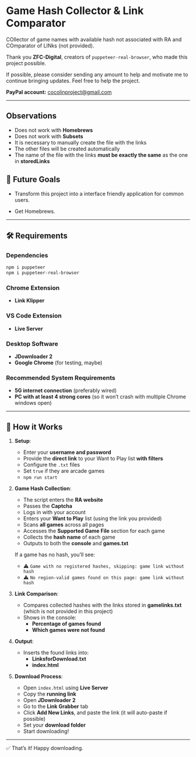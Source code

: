 
# Game Hash Collector & Link Comparator

COllector of game names with available hash not associated with RA and COmparator of LINks (not provided).

Thank you **ZFC-Digital**, creators of `puppeteer-real-browser`, who made this project possible.

If possible, please consider sending any amount to help and motivate me to continue bringing updates. Feel free to help the project.

**PayPal account:** <cocolinproject@gmail.com>

---

## Observations

- Does not work with **Homebrews**
- Does not work with **Subsets**
- It is necessary to manually create the file with the links
- The other files will be created automatically
- The name of the file with the links **must be exactly the same** as the one in **storedLinks**

## 🎯 Future Goals

- Transform this project into a interface friendly application for common users.

- Get Homebrews.

---

## 🛠️ Requirements

### Dependencies

```bash
npm i puppeteer
npm i puppeteer-real-browser
```

### Chrome Extension

- **Link Klipper**

### VS Code Extension

- **Live Server**

### Desktop Software

- **JDownloader 2**
- **Google Chrome** (for testing, maybe)

### Recommended System Requirements

- **5G internet connection** (preferably wired)
- **PC with at least 4 strong cores** (so it won’t crash with multiple Chrome windows open)

---

## 📌 How it Works

1. **Setup**:
   - Enter your **username and password**
   - Provide the **direct link** to your Want to Play list **with filters**
   - Configure the `.txt` files
   - Set `true` if they are arcade games
   - `npm run start`

2. **Game Hash Collection**:
   - The script enters the **RA website**
   - Passes the **Captcha**
   - Logs in with your account
   - Enters your **Want to Play** list (using the link you provided)
   - Scans **all games** across all pages
   - Accesses the **Supported Game File** section for each game
   - Collects the **hash name** of each game
   - Outputs to both the **console** and **games.txt**

   If a game has no hash, you’ll see:

   - ⚠️ `Game with no registered hashes, skipping: game link without hash`
   - ⚠️ `No region-valid games found on this page: game link without hash`

3. **Link Comparison**:
   - Compares collected hashes with the links stored in **gamelinks.txt** (which is not provided in this project)
   - Shows in the console:
     - **Percentage of games found**
     - **Which games were not found**

4. **Output**:
   - Inserts the found links into:
     - **LinksforDownload.txt**
     - **index.html**

5. **Download Process**:
   - Open `index.html` using **Live Server**
   - Copy the **running link**
   - Open **JDownloader 2**
   - Go to the **Link Grabber** tab
   - Click **Add New Links**, and paste the link (it will auto-paste if possible)
   - Set your **download folder**
   - Start downloading!

---

✅ That’s it! Happy downloading.
